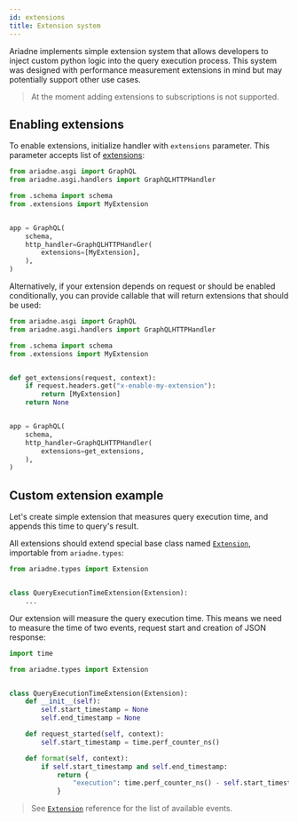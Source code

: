 ```yaml
---
id: extensions
title: Extension system
---
```


Ariadne implements simple extension system that allows developers to inject custom python logic into the query execution process. This system was designed with performance measurement extensions in mind but may potentially support other use cases.

> At the moment adding extensions to subscriptions is not supported.


## Enabling extensions

To enable extensions, initialize handler with `extensions` parameter. This parameter accepts list of [extensions](types-reference.md#extension):

```python
from ariadne.asgi import GraphQL
from ariadne.asgi.handlers import GraphQLHTTPHandler

from .schema import schema
from .extensions import MyExtension


app = GraphQL(
    schema,
    http_handler=GraphQLHTTPHandler(
        extensions=[MyExtension],
    ),
)
```

Alternatively, if your extension depends on request or should be enabled conditionally, you can provide callable that will return extensions that should be used:

```python
from ariadne.asgi import GraphQL
from ariadne.asgi.handlers import GraphQLHTTPHandler

from .schema import schema
from .extensions import MyExtension


def get_extensions(request, context):
    if request.headers.get("x-enable-my-extension"):
        return [MyExtension]
    return None


app = GraphQL(
    schema,
    http_handler=GraphQLHTTPHandler(
        extensions=get_extensions,
    ),
)
```


## Custom extension example

Let's create simple extension that measures query execution time, and appends this time to query's result.

All extensions should extend special base class named [`Extension`](types-reference.md#extension), importable from `ariadne.types`:

```python
from ariadne.types import Extension


class QueryExecutionTimeExtension(Extension):
    ...
```

Our extension will measure the query execution time. This means we need to measure the time of two events, request start and creation of JSON response:

```python
import time

from ariadne.types import Extension


class QueryExecutionTimeExtension(Extension):
    def __init__(self):
        self.start_timestamp = None
        self.end_timestamp = None

    def request_started(self, context):
        self.start_timestamp = time.perf_counter_ns()

    def format(self, context):
        if self.start_timestamp and self.end_timestamp:
            return {
                "execution": time.perf_counter_ns() - self.start_timestamp
            }
```

> See [`Extension`](types-reference.md#extension) reference for the list of available events.
